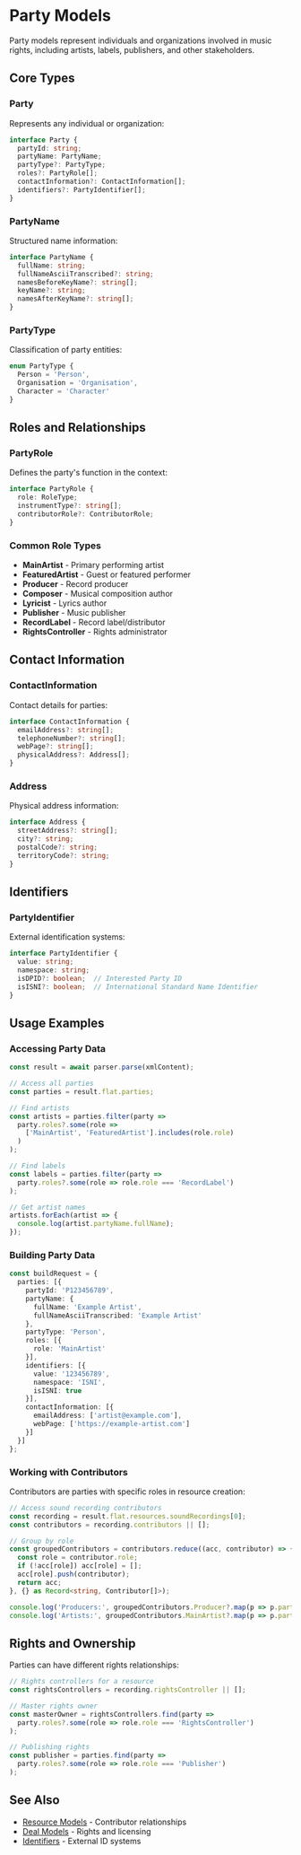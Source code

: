# Party Models

Party models represent individuals and organizations involved in music rights, including artists, labels, publishers, and other stakeholders.

## Core Types

### Party

Represents any individual or organization:

```typescript
interface Party {
  partyId: string;
  partyName: PartyName;
  partyType?: PartyType;
  roles?: PartyRole[];
  contactInformation?: ContactInformation[];
  identifiers?: PartyIdentifier[];
}
```

### PartyName

Structured name information:

```typescript
interface PartyName {
  fullName: string;
  fullNameAsciiTranscribed?: string;
  namesBeforeKeyName?: string[];
  keyName?: string;
  namesAfterKeyName?: string[];
}
```

### PartyType

Classification of party entities:

```typescript
enum PartyType {
  Person = 'Person',
  Organisation = 'Organisation',
  Character = 'Character'
}
```

## Roles and Relationships

### PartyRole

Defines the party's function in the context:

```typescript
interface PartyRole {
  role: RoleType;
  instrumentType?: string[];
  contributorRole?: ContributorRole;
}
```

### Common Role Types

- **MainArtist** - Primary performing artist
- **FeaturedArtist** - Guest or featured performer  
- **Producer** - Record producer
- **Composer** - Musical composition author
- **Lyricist** - Lyrics author
- **Publisher** - Music publisher
- **RecordLabel** - Record label/distributor
- **RightsController** - Rights administrator

## Contact Information

### ContactInformation

Contact details for parties:

```typescript
interface ContactInformation {
  emailAddress?: string[];
  telephoneNumber?: string[];
  webPage?: string[];
  physicalAddress?: Address[];
}
```

### Address

Physical address information:

```typescript
interface Address {
  streetAddress?: string[];
  city?: string;
  postalCode?: string;
  territoryCode?: string;
}
```

## Identifiers

### PartyIdentifier

External identification systems:

```typescript
interface PartyIdentifier {
  value: string;
  namespace: string;
  isDPID?: boolean;  // Interested Party ID
  isISNI?: boolean;  // International Standard Name Identifier
}
```

## Usage Examples

### Accessing Party Data

```typescript
const result = await parser.parse(xmlContent);

// Access all parties
const parties = result.flat.parties;

// Find artists
const artists = parties.filter(party => 
  party.roles?.some(role => 
    ['MainArtist', 'FeaturedArtist'].includes(role.role)
  )
);

// Find labels
const labels = parties.filter(party =>
  party.roles?.some(role => role.role === 'RecordLabel')
);

// Get artist names
artists.forEach(artist => {
  console.log(artist.partyName.fullName);
});
```

### Building Party Data

```typescript
const buildRequest = {
  parties: [{
    partyId: 'P123456789',
    partyName: {
      fullName: 'Example Artist',
      fullNameAsciiTranscribed: 'Example Artist'
    },
    partyType: 'Person',
    roles: [{
      role: 'MainArtist'
    }],
    identifiers: [{
      value: '123456789',
      namespace: 'ISNI',
      isISNI: true
    }],
    contactInformation: [{
      emailAddress: ['artist@example.com'],
      webPage: ['https://example-artist.com']
    }]
  }]
};
```

### Working with Contributors

Contributors are parties with specific roles in resource creation:

```typescript
// Access sound recording contributors
const recording = result.flat.resources.soundRecordings[0];
const contributors = recording.contributors || [];

// Group by role
const groupedContributors = contributors.reduce((acc, contributor) => {
  const role = contributor.role;
  if (!acc[role]) acc[role] = [];
  acc[role].push(contributor);
  return acc;
}, {} as Record<string, Contributor[]>);

console.log('Producers:', groupedContributors.Producer?.map(p => p.partyName.fullName));
console.log('Artists:', groupedContributors.MainArtist?.map(p => p.partyName.fullName));
```

## Rights and Ownership

Parties can have different rights relationships:

```typescript
// Rights controllers for a resource
const rightsControllers = recording.rightsController || [];

// Master rights owner
const masterOwner = rightsControllers.find(party =>
  party.roles?.some(role => role.role === 'RightsController')
);

// Publishing rights
const publisher = parties.find(party =>
  party.roles?.some(role => role.role === 'Publisher')
);
```

## See Also

- [Resource Models](./resource) - Contributor relationships
- [Deal Models](./deal) - Rights and licensing
- [Identifiers](./identifiers) - External ID systems